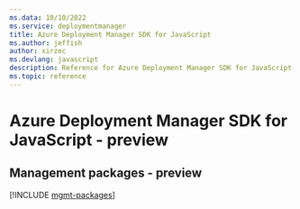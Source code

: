 ```yaml
---
ms.data: 10/10/2022
ms.service: deploymentmanager
title: Azure Deployment Manager SDK for JavaScript
ms.author: jeffish
author: xirzec
ms.devlang: javascript
description: Reference for Azure Deployment Manager SDK for JavaScript
ms.topic: reference
---
```

# Azure Deployment Manager SDK for JavaScript - preview

## Management packages - preview
[!INCLUDE [mgmt-packages](deployment-manager-mgmt-index.md)]